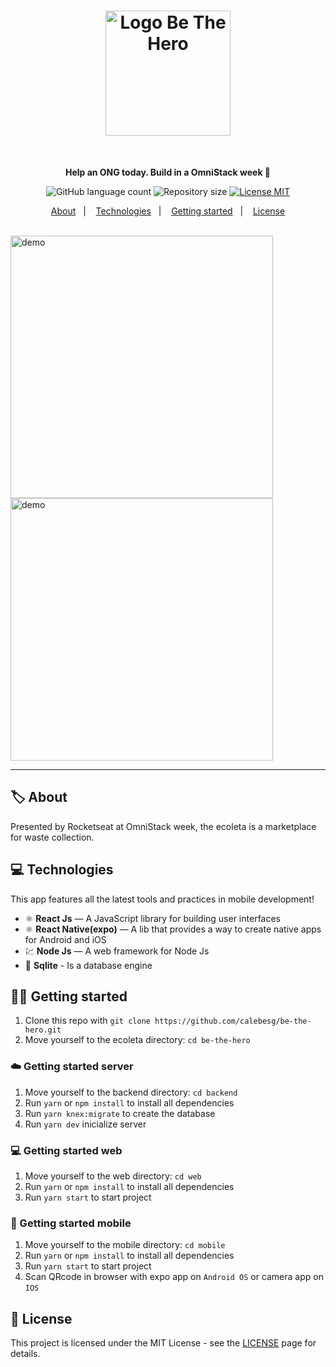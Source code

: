 
<h1 align="center">
  <img src="https://user-images.githubusercontent.com/36782514/85215349-ad536980-b34d-11ea-954d-812fd31f2287.png" alt="Logo Be The Hero" width="200">
</h1>
<br>

<p align="center"><b>Help an ONG today. Build in a OmniStack week 🚀</b></p>

<p align="center">
  <img alt="GitHub language count" src="https://img.shields.io/github/languages/count/calebesg/be-the-hero">

  <img alt="Repository size" src="https://img.shields.io/github/repo-size/calebesg/be-the-hero">

  <a href="https://opensource.org/licenses/MIT">
    <img src="https://img.shields.io/badge/License-MIT-green.svg" alt="License MIT">
  </a>
</p>

<p align="center">
  <a href="#-About">About</a>&nbsp;&nbsp;&nbsp;|&nbsp;&nbsp;&nbsp;
  <a href="#-Technologies">Technologies</a>&nbsp;&nbsp;&nbsp;|&nbsp;&nbsp;&nbsp;
  <a href="#-Getting-started">Getting started</a>&nbsp;&nbsp;&nbsp;|&nbsp;&nbsp;&nbsp;
  <a href="#-License">License</a>
</p>
<br>

<div>
  <img src="https://user-images.githubusercontent.com/36782514/85215336-8d23aa80-b34d-11ea-82e6-f48dc920aa9b.gif" alt="demo" height="420">
  <img src="https://user-images.githubusercontent.com/36782514/85215346-a75d8880-b34d-11ea-9e04-4696378a9c06.gif" alt="demo" height="420">
</div>

<hr />

## 🏷️ About

Presented by Rocketseat at OmniStack week, the ecoleta is a marketplace for waste collection.

## 💻 Technologies
This app features all the latest tools and practices in mobile development!

- ⚛️ **React Js** — A JavaScript library for building user interfaces
- ⚛️ **React Native(expo)** — A lib that provides a way to create native apps for Android and iOS
- 💹 **Node Js** — A web framework for Node Js
- 💾 **Sqlite** - Is a database engine

## 🏃💨 Getting started

1. Clone this repo with ``git clone https://github.com/calebesg/be-the-hero.git``
2. Move yourself to the ecoleta directory: ``cd be-the-hero``

### ☁️ Getting started server

1. Move yourself to the backend directory: ``cd backend``
2. Run ``yarn`` or ``npm install`` to install all dependencies
3. Run ``yarn knex:migrate`` to create the database
4. Run ``yarn dev`` inicialize server

### 💻 Getting started web

1. Move yourself to the web directory: ``cd web``
2. Run ``yarn`` or ``npm install`` to install all dependencies
3. Run ``yarn start`` to start project

### 📱 Getting started mobile

1. Move yourself to the mobile directory: ``cd mobile``
2. Run ``yarn`` or ``npm install`` to install all dependencies
3. Run ``yarn start`` to start project
4. Scan QRcode in browser with expo app on ``Android OS`` or camera app on ``IOS``

## 📄 License

This project is licensed under the MIT License - see the [LICENSE](https://opensource.org/licenses/MIT) page for details.
